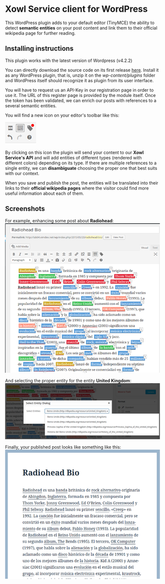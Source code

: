 # Xowl Service client for WordPress

This WordPress plugin adds to your default editor (TinyMCE) the ability to detect **semantic entities** on your post content and link them to their official wikipedia page for further reading.

## Installing instructions
This plugin works with the latest version of Wordpress (v4.2.2)

You can directly download the source code on its first release [here](https://github.com/XIMDEX/wp-xowl-client/releases/tag/0.1). Install it as any WordPress plugin, that is, unzip it on the _wp-content/plugins_ folder and WordPress itself should recognize it as plugin from its user interface.

You will have to request us an API-Key in our registration page in order to use it. The URL of this register page is provided by the module itself. Once the token has been validated, we can enrich our posts with references to a several semantic entities. 

You will find a new icon on your editor's toolbar like this:

![Tag icon](/assets/imgs/screenshots/tag_icon.png)

By clicking on this icon the plugin will send your content to our **Xowl Service's API** and will add entities of different types (rendered with different colors) depending on its type. If there are multiple references to a single entity, we can **disambiguate** choosing the proper one that best suits with our context.

When you save and publish the post, the entities will be translated into their links to their **official wikipedia pages** where the visitor could find more useful information about each of them.

## Screenshots

For example, enhancing some post about **Radiohead**:
![Enhancing your post content ](/assets/imgs/screenshots/enhancement01.png)

And selecting the proper entity for the entity **United Kingdom**:
![Selecting the proper entity ](/assets/imgs/screenshots/enhancement02.png)

Finally, your published post looks like something like this:
![Published post ](/assets/imgs/screenshots/enhancement03.png)
